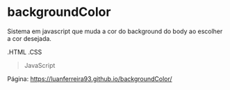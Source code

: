 # backgroundColor
Sistema em javascript que muda a cor do background do body ao escolher a cor desejada.

.HTML
.CSS
>JavaScript

Página: https://luanferreira93.github.io/backgroundColor/

